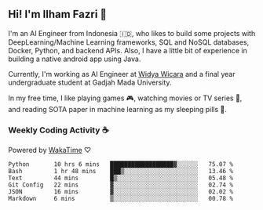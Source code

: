 ## Hi! I'm Ilham Fazri 👋

I'm an AI Engineer from Indonesia 🇮🇩, who likes to build some projects with DeepLearning/Machine Learning frameworks, SQL and NoSQL databases, Docker, Python, and backend APIs. Also, I have a little bit of experience in building a native android app using Java.

Currently, I'm working as AI Engineer at [Widya Wicara](https://widyawicara.com) and a final year undergraduate student at Gadjah Mada University. 

In my free time, I like playing games 🎮, watching movies or TV series 🍿, and reading SOTA paper in machine learning as my sleeping pills 💊. 

### Weekly Coding Activity ☕
Powered by [WakaTime](https://wakatime.com/) ♡
<!--START_SECTION:waka-->

```text
Python       10 hrs 6 mins   ██████████████████▓░░░░░░   75.07 %
Bash         1 hr 48 mins    ███▒░░░░░░░░░░░░░░░░░░░░░   13.46 %
Text         44 mins         █▒░░░░░░░░░░░░░░░░░░░░░░░   05.48 %
Git Config   22 mins         ▓░░░░░░░░░░░░░░░░░░░░░░░░   02.74 %
JSON         16 mins         ▓░░░░░░░░░░░░░░░░░░░░░░░░   02.02 %
Markdown     6 mins          ▒░░░░░░░░░░░░░░░░░░░░░░░░   00.78 %
```

<!--END_SECTION:waka-->
